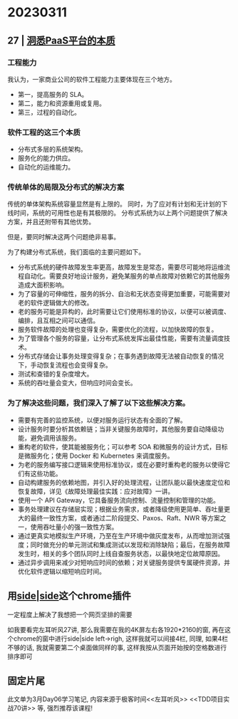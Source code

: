 # 20230311

## 27 | [洞悉PaaS平台的本质](https://time.geekbang.org/column/article/1610?cid=100002201&screen=full)

### 工程能力

我认为，一家商业公司的软件工程能力主要体现在三个地方。

- 第一，提高服务的 SLA。
- 第二，能力和资源重用或复用。
- 第三，过程的自动化。

### 软件工程的这三个本质

- 分布式多层的系统架构。
- 服务化的能力供应。
- 自动化的运维能力。

### 传统单体的局限及分布式的解决方案

传统的单体架构系统容量显然是有上限的。 
同时，为了应对有计划和无计划的下线时间，系统的可用性也是有其极限的。
分布式系统为以上两个问题提供了解决方案，并且还附带有其他优势。

但是，要同时解决这两个问题绝非易事。

为了构建分布式系统，我们面临的主要问题如下。

- 分布式系统的硬件故障发生率更高，故障发生是常态，需要尽可能地将运维流程自动化。需要良好地设计服务，避免某服务的单点故障对依赖它的其他服务造成大面积影响。
- 为了容量的可伸缩性，服务的拆分、自治和无状态变得更加重要，可能需要对老的软件逻辑做大的修改。
- 老的服务可能是异构的，此时需要让它们使用标准的协议，以便可以被调度、编排，且互相之间可以通信。
- 服务软件故障的处理也变得复杂，需要优化的流程，以加快故障的恢复。
- 为了管理各个服务的容量，让分布式系统发挥出最佳性能，需要有流量调度技术。
- 分布式存储会让事务处理变得复杂；在事务遇到故障无法被自动恢复的情况下，手动恢复流程也会变得复杂。
- 测试和查错的复杂度增大。
- 系统的吞吐量会变大，但响应时间会变长。


### 为了解决这些问题，我们深入了解了以下这些解决方案。

- 需要有完善的监控系统，以便对服务运行状态有全面的了解。
- 设计服务时要分析其依赖链；当非关键服务故障时，其他服务要自动降级功能，避免调用该服务。
- 重构老的软件，使其能被服务化；可以参考 SOA 和微服务的设计方式，目标是微服务化；使用 Docker 和 Kubernetes 来调度服务。
- 为老的服务编写接口逻辑来使用标准协议，或在必要时重构老的服务以使得它们有这些功能。
- 自动构建服务的依赖地图，并引入好的处理流程，让团队能以最快速度定位和恢复故障，详见《故障处理最佳实践：应对故障》一讲。
- 使用一个 API Gateway，它具备服务流向控制、流量控制和管理的功能。
- 事务处理建议在存储层实现；根据业务需求，或者降级使用更简单、吞吐量更大的最终一致性方案，或者通过二阶段提交、Paxos、Raft、NWR 等方案之一，使用吞吐量小的强一致性方案。
- 通过更真实地模拟生产环境，乃至在生产环境中做灰度发布，从而增加测试强度；同时做充分的单元测试和集成测试以发现和消除缺陷；最后，在服务故障发生时，相关的多个团队同时上线自查服务状态，以最快地定位故障原因。
- 通过异步调用来减少对短响应时间的依赖；对关键服务提供专属硬件资源，并优化软件逻辑以缩短响应时间。

## 用[side|side](https://chrome.google.com/webstore/detail/sideside/bobidkladfnoamglfgpnllbkhjlhjlfb)这个chrome插件

一定程度上解决了我想把一个网页坚排的需要

如我要看完左耳听风27讲, 那么我需要在我的4K屏左右各1920*2160的窗, 再在这个chrome的窗中进行side|side left->righ, 这样我就可以间接4栏, 同理, 如果4栏不够的话, 我就需要第二个桌面做同样的事, 这样我按从页面开始按的空格数进行排序即可

## 固定片尾

此文单为3月Day06学习笔记, 内容来源于极客时间<<左耳听风>> <<TDD项目实战70讲>> 等, 强烈推荐该课程!